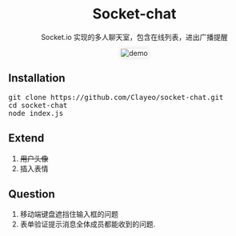 
<div align="center">
    <h1>Socket-chat</h1>
    <p>Socket.io 实现的多人聊天室，包含在线列表，进出广播提醒</p>
    <img src="https://github.com/Clayeo/socket-chat/blob/master/demo/demo.gif" alt="demo" style="box-shadow: 0px 0px 10px #dcdcdc"/>
</div>

## Installation
<pre>
git clone https://github.com/Clayeo/socket-chat.git
cd socket-chat
node index.js
</pre>
## Extend
1. ~~用户头像~~
2. 插入表情
## Question
1. 移动端键盘遮挡住输入框的问题
2. 表单验证提示消息全体成员都能收到的问题.


